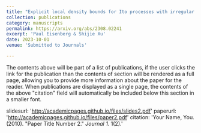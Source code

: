 ```yaml
---
title: "Explicit local density bounds for Ito processes with irregular drift"
collection: publications
category: manuscripts
permalink: https://arxiv.org/abs/2308.02241
excerpt: 'Paul Eisenberg & Shijie Xu'
date: 2023-10-01
venue: 'Submitted to Journals'

---
```


The contents above will be part of a list of publications, if the user clicks the link for the publication than the contents of section will be rendered as a full page, allowing you to provide more information about the paper for the reader. When publications are displayed as a single page, the contents of the above "citation" field will automatically be included below this section in a smaller font.

slidesurl: 'http://academicpages.github.io/files/slides2.pdf'
paperurl: 'http://academicpages.github.io/files/paper2.pdf'
citation: 'Your Name, You. (2010). &quot;Paper Title Number 2.&quot; <i>Journal 1</i>. 1(2).'
